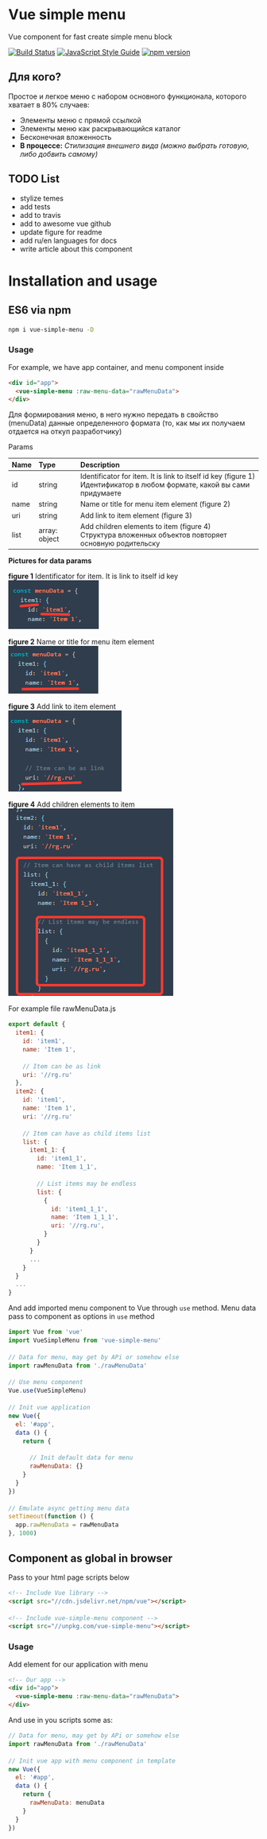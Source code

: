 # Vue simple menu

Vue component for fast create simple menu block

[![Build Status](https://travis-ci.org/RGRU/vue-simple-menu.svg?branch=master)](https://travis-ci.org/RGRU/vue-simple-menu)
[![JavaScript Style Guide](https://img.shields.io/badge/code_style-standard-brightgreen.svg)](https://standardjs.com)
[![npm version](https://badge.fury.io/js/vue-simple-menu.svg)](https://badge.fury.io/js/vue-simple-menu)

## Для кого?

Простое и легкое меню с набором основного функционала, которого хватает в 80% случаев:
  * Элементы меню с прямой ссылкой
  * Элементы меню как раскрывающийся каталог
  * Бесконечная вложенность
  * __В процессе:__ _Стилизация внешнего вида (можно выбрать готовую, либо добвить самому)_

## TODO List

  * stylize temes
  * add tests
  * add to travis
  * add to awesome vue github
  * update figure for readme
  * add ru/en languages for docs
  * write article about this component

# Installation and usage

## ES6 via npm

```sh
npm i vue-simple-menu -D
```

### Usage

For example, we have app container, and menu component inside

```html
<div id="app">
  <vue-simple-menu :raw-menu-data="rawMenuData">
</div>
```

Для формирования меню, в него нужно передать в свойство (menuData) данные определенного формата (то, как мы их получаем отдается на откуп разработчику)

Params

| Name | Type | Description |
|:-- |:-- |:-- |
| id | string | Identificator for item. It is link to itself id key (figure 1)<br>Идентификатор в любом формате, какой вы сами придумаете |
| name | string | Name or title for menu item element (figure 2) |
| uri | string | Add link to item element (figure 3) |
| list | array: object | Add children elements to item (figure 4)<br>Структура вложенных объектов повторяет основную родительску |

__Pictures for data params__

__figure 1__ Identificator for item. It is link to itself id key  
![figure1](./assets/figure1.jpg)

__figure 2__ Name or title for menu item element  
![figure2](./assets/figure2.jpg)

__figure 3__ Add link to item element  
![figure3](./assets/figure3.jpg)

__figure 4__ Add children elements to item  
![figure4](./assets/figure4.jpg)

For example file rawMenuData.js

```js
export default {
  item1: {
    id: 'item1',
    name: 'Item 1',

    // Item can be as link
    uri: '//rg.ru'
  },
  item2: {
    id: 'item1',
    name: 'Item 1',
    uri: '//rg.ru'

    // Item can have as child items list
    list: {
      item1_1: {
        id: 'item1_1',
        name: 'Item 1_1',

        // List items may be endless
        list: {
          {
            id: 'item1_1_1',
            name: 'Item 1_1_1',
            uri: '//rg.ru',
          }
        }
      }
      ...
    }
  }
  ...
}
```

And add imported menu component to Vue through `use` method. Menu data pass to component as options in `use` method

```js
import Vue from 'vue'
import VueSimpleMenu from 'vue-simple-menu'

// Data for menu, may get by APi or somehow else
import rawMenuData from './rawMenuData'

// Use menu component
Vue.use(VueSimpleMenu)

// Init vue application
new Vue({
  el: '#app',
  data () {
    return {

      // Init default data for menu
      rawMenuData: {}
    }
  }
})

// Emulate async getting menu data
setTimeout(function () {
  app.rawMenuData = rawMenuData
}, 1000)
```

## Component as global in browser

Pass to your html page scripts below

```html
<!-- Include Vue library -->
<script src="//cdn.jsdelivr.net/npm/vue"></script>

<!-- Include vue-simple-menu component -->
<script src="//unpkg.com/vue-simple-menu"></script>
```

### Usage

Add element for our application with menu

```html
<!-- Our app -->
<div id="app">
  <vue-simple-menu :raw-menu-data="rawMenuData">
</div>
```

And use in you scripts some as:

```js
// Data for menu, may get by APi or somehow else
import rawMenuData from './rawMenuData'

// Init vue app with menu component in template
new Vue({
  el: '#app',
  data () {
    return {
      rawMenuData: menuData
    }
  }
})
```
